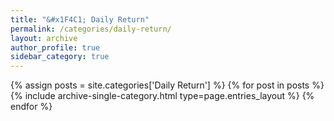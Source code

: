 ```yaml
---
title: "&#x1F4C1; Daily Return"
permalink: /categories/daily-return/
layout: archive
author_profile: true
sidebar_category: true
---
```


{% assign posts = site.categories['Daily Return'] %}
{% for post in posts %}
  {% include archive-single-category.html type=page.entries_layout %}
{% endfor %}
